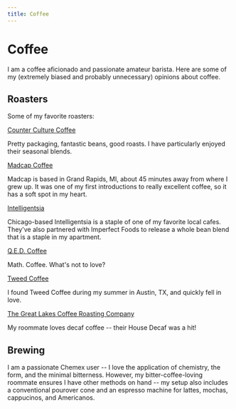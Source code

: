 ```yaml
---
title: Coffee
---
```

# Coffee

I am a coffee aficionado and passionate amateur barista. Here are some of my (extremely biased and probably unnecessary) opinions about coffee.

## Roasters
Some of my favorite roasters:

[Counter Culture Coffee](https://counterculturecoffee.com/)

Pretty packaging, fantastic beans, good roasts. I have particularly enjoyed their seasonal blends.

[Madcap Coffee](https://madcapcoffee.com/)

Madcap is based in Grand Rapids, MI, about 45 minutes away from where I grew up. It was one of my first introductions to really excellent coffee, so it has a soft spot in my heart.

[Intelligentsia](https://www.intelligentsiacoffee.com/)

Chicago-based Intelligentsia is a staple of one of my favorite local cafes. They've also partnered with Imperfect Foods to release a whole bean blend that is a staple in my apartment.

[Q.E.D. Coffee](http://www.qedcoffee.com/)

Math. Coffee. What's not to love?

[Tweed Coffee](https://www.tweedcoffee.com/)

I found Tweed Coffee during my summer in Austin, TX, and quickly fell in love.

[The Great Lakes Coffee Roasting Company](https://greatlakescoffee.com/)

My roommate loves decaf coffee -- their House Decaf was a hit!


## Brewing

I am a passionate Chemex user -- I love the application of chemistry, the form, and the minimal bitterness.
However, my bitter-coffee-loving roommate ensures I have other methods on hand -- my setup also includes a conventional pourover cone and an espresso machine for lattes, mochas, cappucinos, and Americanos.
 
